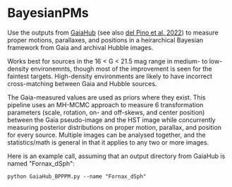 # BayesianPMs
Use the outputs from [GaiaHub](https://github.com/AndresdPM/GaiaHub/) (see also [del Pino et al. 2022](https://ui.adsabs.harvard.edu/abs/2022ApJ...933...76D/abstract/)) to measure proper motions, parallaxes, and positions in a heirarchical Bayesian framework from Gaia and archival Hubble images.

Works best for sources in the 16 < G < 21.5 mag range in medium- to low-density environemnts, though most of the improvement is seen for the faintest targets. High-density environments are likely to have incorrect cross-matching between Gaia and Hubble sources. 

The Gaia-measured values are used as priors where they exist. This pipeline uses an MH-MCMC approach to measure 6 transformation parameters (scale, rotation, on- and off-skews, and center position) between the Gaia pseudo-image and the HST image while concurrently measuring posterior distributions on proper motion, parallax, and position for every source. Multiple images can be analysed together, and the statistics/math is general in that it applies to any two or more images. 


Here is an example call, assuming that an output directory from GaiaHub is named "Fornax_dSph":
```
python GaiaHub_BPPPM.py --name "Fornax_dSph"
```
